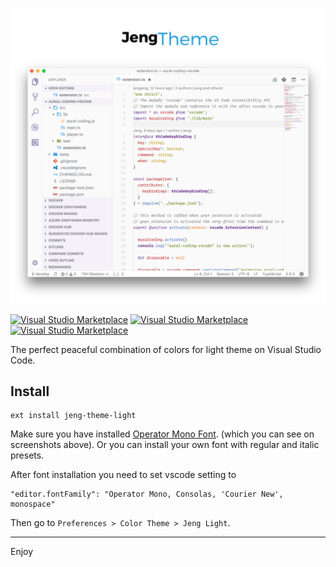 ![jeng-theme-light](https://github.com/jengjeng/jeng-theme-light/raw/master/assets/screenshot.png)


[![Visual Studio Marketplace](https://img.shields.io/vscode-marketplace/v/jeng.jeng-theme-light.svg)](https://marketplace.visualstudio.com/items?itemName=jeng.jeng-theme-light)
[![Visual Studio Marketplace](https://img.shields.io/vscode-marketplace/d/jeng.jeng-theme-light.svg)](https://marketplace.visualstudio.com/items?itemName=jeng.jeng-theme-light)
[![Visual Studio Marketplace](https://img.shields.io/vscode-marketplace/r/jeng.jeng-theme-light.svg)](https://marketplace.visualstudio.com/items?itemName=jeng.jeng-theme-light)

The perfect peaceful combination of colors for light theme on Visual Studio Code.

## Install

```shell
ext install jeng-theme-light
```

Make sure you have installed [Operator Mono Font](https://www.typography.com/blog/introducing-operator). (which you can see on screenshots above).
Or you can install your own font with regular and italic presets.

After font installation you need to set vscode setting to

```
"editor.fontFamily": "Operator Mono, Consolas, 'Courier New', monospace"
```

Then go to `Preferences > Color Theme > Jeng Light`.

***
Enjoy